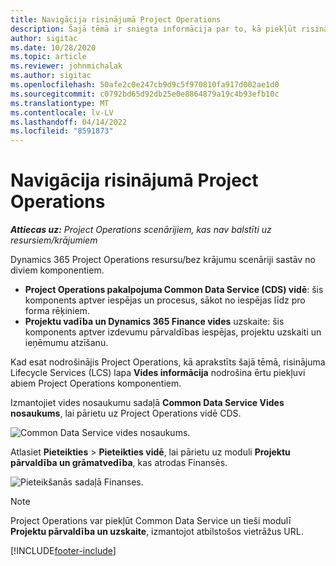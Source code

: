 ```yaml
---
title: Navigācija risinājumā Project Operations
description: Šajā tēmā ir sniegta informācija par to, kā piekļūt risinājumam Project Operations no Lifecycle Services.
author: sigitac
ms.date: 10/28/2020
ms.topic: article
ms.reviewer: johnmichalak
ms.author: sigitac
ms.openlocfilehash: 50afe2c0e247cb9d9c5f970810fa917d002ae1d0
ms.sourcegitcommit: c0792bd65d92db25e0e8864879a19c4b93efb10c
ms.translationtype: MT
ms.contentlocale: lv-LV
ms.lasthandoff: 04/14/2022
ms.locfileid: "8591873"
---
```

# <a name="navigate-project-operations"></a>Navigācija risinājumā Project Operations

_**Attiecas uz:** Project Operations scenārijiem, kas nav balstīti uz resursiem/krājumiem_



Dynamics 365 Project Operations resursu/bez krājumu scenāriji sastāv no diviem komponentiem. 

 - **Project Operations pakalpojuma Common Data Service (CDS) vidē**: šis komponents aptver iespējas un procesus, sākot no iespējas līdz pro forma rēķiniem. 
 - **Projektu vadība un Dynamics 365 Finance vides** uzskaite: šis komponents aptver izdevumu pārvaldības iespējas, projektu uzskaiti un ieņēmumu atzīšanu. 

Kad esat nodrošinājis Project Operations, kā aprakstīts šajā tēmā, risinājuma Lifecycle Services (LCS) lapa **Vides informācija** nodrošina ērtu piekļuvi abiem Project Operations komponentiem.  

Izmantojiet vides nosaukumu sadaļā **Common Data Service Vides nosaukums**, lai pārietu uz Project Operations vidē CDS. 

  ![Common Data Service vides nosaukums.](./media/environment-name.PNG)

Atlasiet **Pieteikties** > **Pieteikties vidē**, lai pārietu uz moduli **Projektu pārvaldība un grāmatvedība**, kas atrodas Finansēs.  

   ![Pieteikšanās sadaļā Finanses.](./media/environment-login.PNG)

> [!NOTE]
> Project Operations var piekļūt Common Data Service un tieši modulī **Projektu pārvaldība un uzskaite**, izmantojot atbilstošos vietrāžus URL. 


[!INCLUDE[footer-include](../includes/footer-banner.md)]